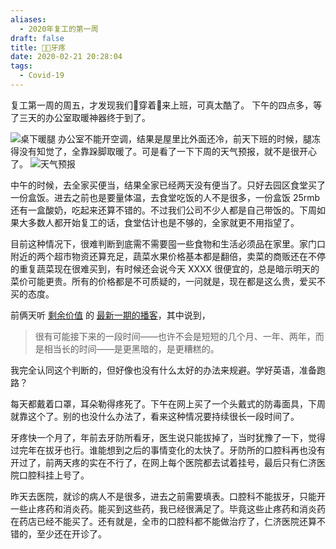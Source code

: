 ```yaml
---
aliases:
  - 2020年复工的第一周
draft: false
title: 🏥🦷牙疼
date: 2020-02-21 20:28:04
tags:
  - Covid-19
---
```

复工第一周的周五，才发现我们🥴穿着👘来上班，可真太酷了。
下午的四点多，等了三天的办公室取暖神器终于到了。
<!-- more -->
![桌下暖腿](https://txx-1257178398.cos.ap-shanghai.myqcloud.com/uPic/mcdWUs.jpg)
办公室不能开空调，结果是屋里比外面还冷，前天下班的时候，腿冻得没有知觉了，全靠跺脚取暖了。可是看了一下下周的天气预报，就不是很开心了。
![天气预报](https://txx-1257178398.cos.ap-shanghai.myqcloud.com/uPic/屏幕快照%202020-02-21%20下午4.54.09.png)

中午的时候，去全家买便当，结果全家已经两天没有便当了。只好去园区食堂买了一份盒饭。进去之前也是要量体温，去食堂吃饭的人不是很多，一份盒饭 25rmb 还有一盒酸奶，吃起来还算不错的。不过我们公司不少人都是自己带饭的。下周如果大多数人都开始复工的话，食堂估计也是不够的，全家就更不用指望了。

目前这种情况下，很难判断到底需不需要囤一些食物和生活必须品在家里。家门口附近的两个超市物资还算充足，蔬菜水果价格基本都是翻倍，卖菜的商贩还在不停的重复蔬菜现在很难买到，有时候还会说今天 XXXX 很便宜的，总是暗示明天的菜价可能更贵。所有的价格都是不可质疑的，一问就是，现在都是这么贵，爱买不买的态度。

前俩天听 [剩余价值](https://www.surplusvalue.club/) 的 [最新一期的播客](https://www.surplusvalue.club/articles/luoxin)，其中说到，

> 很有可能接下来的一段时间——也许不会是短短的几个月、一年、两年，而是相当长的时间——是更黑暗的，是更糟糕的。

我完全认同这个判断的，但好像也没有什么太好的办法来规避。学好英语，准备跑路？

每天都戴着口罩，耳朵勒得疼死了。下午在网上买了一个头戴式的防毒面具，下周就靠这个了。别的也没什么办法了，看来这种情况要持续很长一段时间了。

牙疼快一个月了，年前去牙防所看牙，医生说只能拔掉了，当时犹豫了一下，觉得过完年在拔牙也行。谁能想到之后的事情变化的太快了。牙防所的口腔科再也没有开过了，前两天疼的实在不行了，在网上每个医院都去试着挂号，最后只有仁济医院口腔科挂上号了。

昨天去医院，就诊的病人不是很多，进去之前需要填表。口腔科不能拔牙，只能开一些止疼药和消炎药。能买到这些药，我已经很满足了。毕竟这些止疼药和消炎药在药店已经不能买了。还有就是，全市的口腔科都不能做治疗了，仁济医院还算不错的，至少还在开诊了。

